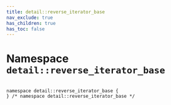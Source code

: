 ```yaml
---
title: detail::reverse_iterator_base
nav_exclude: true
has_children: true
has_toc: false
---
```


# Namespace `detail::reverse_iterator_base`

<code class="doxybook">
<span>namespace detail::reverse&#95;iterator&#95;base {</span>
<span>} /* namespace detail::reverse&#95;iterator&#95;base */</span>
</code>


